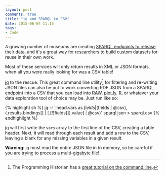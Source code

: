 ```yaml
---
layout: post
comments: true
title: "jq and SPARQL to CSV"
date: 2015-06-04 11:16
tags:
- Code
---
```


A growing number of museums are creating [SPARQL endpoints to release their data](/2014/07/10/sparql-for-humanists.html), and it's a great way for researchers to build custom datasets for reuse in their own work.

Most of these services will only return results in XML or JSON formats, when all you were really looking for was a CSV table!

[jq] to the rescue.
This great command line utility[^cl] for filtering and re-writing JSON files can also be put to work converting RDF JSON from a SPARQL endpoint into a CSV that you can load into [RAW](http://raw.densitydesign.org/), [plot.ly](https://plot.ly/), [R](http://www.r-project.org/), or whatever your data exploration tool of choice may be.
Just run like so:

{% highlight sh %}
jq -r '.head.vars as $fields | ($fields | @csv), (.results.bindings[] | [.[$fields[]].value] | @csv)' sparql.json > sparql.csv
{% endhighlight %}

jq will first write the `vars` array to the first line of the CSV, creating a table header.
Next, it will read through each result and add a row to the CSV, leaving a blank for any missing variables in a given result.

**Warning**: jq must read the entire JSON file in to memory, so be careful if you are trying to process a multi-gigabyte file!

[^cl]: The Programming Historian has a [great tutorial on the command line](http://programminghistorian.org/lessons/intro-to-bash).

[jq]: http://stedolan.github.io/jq/
